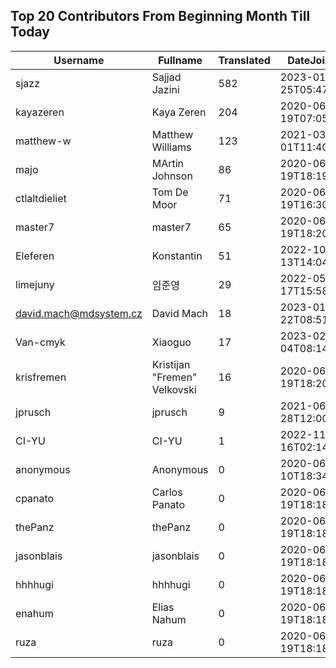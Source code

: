## Top 20 Contributors From Beginning Month Till Today ##
|Username|Fullname|Translated|DateJoined|
|--------|--------|----------|----------|
|sjazz|Sajjad Jazini|582|2023-01-25T05:47:07.|
|kayazeren|Kaya Zeren|204|2020-06-19T07:05:24Z|
|matthew-w|Matthew Williams|123|2021-03-01T11:40:28.|
|majo|MArtin Johnson|86|2020-06-19T18:19:45Z|
|ctlaltdieliet|Tom De Moor|71|2020-06-19T16:30:47Z|
|master7|master7|65|2020-06-19T18:20:39.|
|Eleferen|Konstantin|51|2022-10-13T14:04:24Z|
|limejuny|임준영|29|2022-05-17T15:58:46.|
|david.mach@mdsystem.cz|David Mach|18|2023-01-22T08:51:32.|
|Van-cmyk|Xiaoguo|17|2023-02-04T08:14:04.|
|krisfremen|Kristijan "Fremen" Velkovski|16|2020-06-19T18:20:03.|
|jprusch|jprusch|9|2021-06-28T12:00:18.|
|CI-YU|CI-YU|1|2022-11-16T02:14:58.|
|anonymous|Anonymous|0|2020-06-10T18:34:14.|
|cpanato|Carlos Panato|0|2020-06-19T18:18:53Z|
|thePanz|thePanz|0|2020-06-19T18:18:53Z|
|jasonblais|jasonblais|0|2020-06-19T18:18:54Z|
|hhhhugi|hhhhugi|0|2020-06-19T18:18:56.|
|enahum|Elias  Nahum|0|2020-06-19T18:18:56Z|
|ruza|ruza|0|2020-06-19T18:18:57.|
